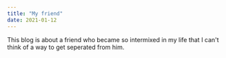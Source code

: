 ```yaml
---
title: "My friend"
date: 2021-01-12
---
```

This blog is about a friend who became so intermixed in my life that I can't think of a way to get seperated from him.
